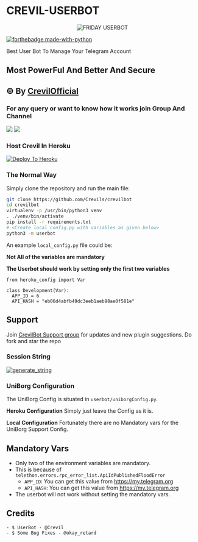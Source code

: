 # CREVIL-USERBOT

<p align="center">
<img src="https://telegra.ph/file/7801faba2f8fb880015bc.jpg" alt="FRIDAY USERBOT">


[![forthebadge made-with-python](http://ForTheBadge.com/images/badges/made-with-python.svg)](https://www.python.org/)



Best User Bot To Manage Your Telegram Account 
## Most PowerFul And Better And Secure

## © By [CrevilOfficial](http://t.me/crevilofficial)

### For any query or want to know how it works join Group And Channel 

<a href="https://t.me/CrevilOfficial"><img src="https://img.shields.io/badge/Join-Telegram%20Channel-red.svg?logo=Telegram"></a>
<a href="https://t.me/crevilSupport"><img src="https://img.shields.io/badge/Join-Telegram%20Group-blue.svg?logo=telegram"></a>

### Host Crevil In Heroku

[![Deploy To Heroku](https://www.herokucdn.com/deploy/button.svg)](https://heroku.com/deploy?template=https://github.com/crevils/crevilbot)



### The Normal Way

Simply clone the repository and run the main file:
```sh
git clone https://github.com/Crevils/crevilbot
cd crevilbot
virtualenv -p /usr/bin/python3 venv
. ./venv/bin/activate
pip install -r requirements.txt
# <Create local_config.py with variables as given below>
python3 -m userbot
```

An example `local_config.py` file could be:

**Not All of the variables are mandatory**

__The Userbot should work by setting only the first two variables__

```python3
from heroku_config import Var

class Development(Var):
  APP_ID = 6
  API_HASH = "eb06d4abfb49dc3eeb1aeb98ae0f581e"
```
## Support
Join [CrevilBot Support group](https://t.me/CrevilBotSupport) for updates and new plugin suggestions.
Do fork and star the repo 

### Session String 
<a href="https://crevilbotsession.crevil.repl.run/" target="_blank"><img src="https://img.shields.io/badge/run-string__session.py-red?style=for-the-badge&logo=repl.it" alt="generate_string" /></a>



### UniBorg Configuration

The UniBorg Config is situated in `userbot/uniborgConfig.py`.

**Heroku Configuration**
Simply just leave the Config as it is.

**Local Configuration**
Fortunately there are no Mandatory vars for the UniBorg Support Config.

## Mandatory Vars

- Only two of the environment variables are mandatory.
- This is because of `telethon.errors.rpc_error_list.ApiIdPublishedFloodError`
    - `APP_ID`:   You can get this value from https://my.telegram.org
    - `API_HASH`:   You can get this value from https://my.telegram.org
- The userbot will not work without setting the mandatory vars.

## Credits 
```- Thanks To All Contributers For This Project 
- $ UserBot - @Crevil
- $ Some Bug Fixes - @okay_retard
